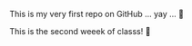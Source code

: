 This is my very first repo on GitHub ... yay ... :rocket:

This is the second weeek of classs! :tada:
